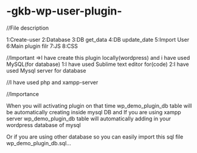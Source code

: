 # -gkb-wp-user-plugin-

//File description

1:Create-user
2:Database
3:DB get_data
4:DB update_date
5:Import User
6:Main plugin filr
7:JS
8:CSS

//Important
=>I have create this plugin locally(wordpress) and i have used MySQL(for database)
1:I have used Sublime text editor for(code)
2:I have used Mysql server for database

//I have used php and xampp-server 

//Importance

When you will activating plugin on that time wp_demo_plugin_db table will be automatically creating  inside mysql DB and
If you are using xampp server wp_demo_plugin_db table will automatically adding in your wordpress database of mysql

Or if you are using other database so you can easily import this sql file wp_demo_plugin_db.sql... 

